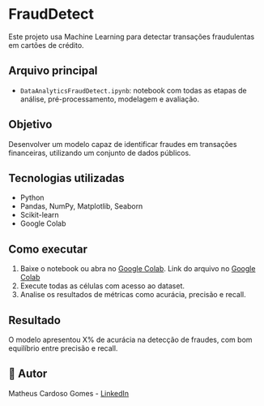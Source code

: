 # FraudDetect

Este projeto usa Machine Learning para detectar transações fraudulentas em cartões de crédito.

## Arquivo principal
- `DataAnalyticsFraudDetect.ipynb`: notebook com todas as etapas de análise, pré-processamento, modelagem e avaliação.

## Objetivo
Desenvolver um modelo capaz de identificar fraudes em transações financeiras, utilizando um conjunto de dados públicos.

## Tecnologias utilizadas
- Python
- Pandas, NumPy, Matplotlib, Seaborn
- Scikit-learn
- Google Colab

## Como executar
1. Baixe o notebook ou abra no [Google Colab](https://colab.research.google.com/). Link do arquivo no [Google Colab](https://colab.research.google.com/drive/1IdN8LnvkB_m1mFL-OrdKCM3kblCoqPlV?usp=sharing)
2. Execute todas as células com acesso ao dataset.
3. Analise os resultados de métricas como acurácia, precisão e recall.

## Resultado
O modelo apresentou X% de acurácia na detecção de fraudes, com bom equilíbrio entre precisão e recall.


## 📌 Autor
Matheus Cardoso Gomes - [LinkedIn](www.linkedin.com/in/matheus-cardoso-70552b138)
